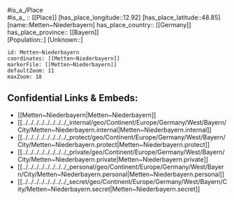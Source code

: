 ﻿---
location: [48.85,12.92] 
mapzoom: [7,12] 
mapmarker: city 
type: City
tags:
- geo/City


SpocWebEntityId: 32443
isDeleted: false
confidential: public

---
#is_a_/Place  
#is_a_ :: [[Place]] 
[has_place_longitude::12.92] 
[has_place_latitude::48.85] 
[name::Metten~Niederbayern] 
has_place_country:: [[Germany]]  
has_place_province:: [[Bayern]]  
[Population::] 
[Unknown::] 


```leaflet
id: Metten~Niederbayern
coordinates: [[Metten~Niederbayern]] 
markerFile: [[Metten~Niederbayern]] 
defaultZoom: 11 
maxZoom: 18
```


## Confidential Links & Embeds: 
- [[Metten~Niederbayern|Metten~Niederbayern]]  
- [[../../../../../../../../_internal/geo/Continent/Europe/Germany/West/Bayern/City/Metten~Niederbayern.internal|Metten~Niederbayern.internal]] 
- [[../../../../../../../../_protect/geo/Continent/Europe/Germany/West/Bayern/City/Metten~Niederbayern.protect|Metten~Niederbayern.protect]] 
- [[../../../../../../../../_private/geo/Continent/Europe/Germany/West/Bayern/City/Metten~Niederbayern.private|Metten~Niederbayern.private]] 
- [[../../../../../../../../_personal/geo/Continent/Europe/Germany/West/Bayern/City/Metten~Niederbayern.personal|Metten~Niederbayern.personal]] 
- [[../../../../../../../../_secret/geo/Continent/Europe/Germany/West/Bayern/City/Metten~Niederbayern.secret|Metten~Niederbayern.secret]] 
